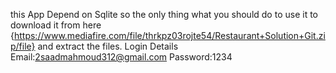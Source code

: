 this App Depend on Sqlite so the only thing what you should do to use it to download it from here 
{https://www.mediafire.com/file/thrkpz03rojte54/Restaurant+Solution+Git.zip/file}
and extract the files.
Login Details
Email:2saadmahmoud312@gmail.com
Password:1234
